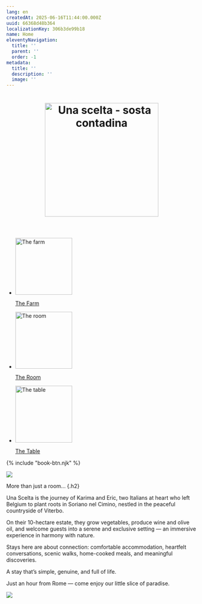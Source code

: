 ```yaml
---
lang: en
createdAt: 2025-06-16T11:44:00.000Z
uuid: 66368d48b364
localizationKey: 306b3de99b18
name: Home
eleventyNavigation:
  title: ''
  parent: ''
  order: -1
metadata:
  title: ''
  description: ''
  image: ''
---
```

<header>
  <h1>
    <img src="/_images/logo-Una_Scelta_Sosta.webp" width="300" alt="Una scelta - sosta contadina" loading="eager" />
  </h1>
</header>

<section class="home-links">
  <ul role="list" class="switcher">
    <li class="breakout-clickable">
      <img src="/_images/Maison-ombre.webp" alt="The farm" width="150" />
      <p class="h4"><a href="/en/farm/" class="clickable">The Farm</a></p>
    </li>
    <li class="breakout-clickable">
      <img src="/_images/Main-clefs-ombre.webp" alt="The room" width="150" />
      <p class="h4"><a href="/en/room/" class="clickable">The Room</a></p>
    </li>
    <li class="breakout-clickable">
      <img src="/_images/Main-pates-ombre.webp" alt="The table" width="150" />
      <p class="h4"><a href="/en/table/" class="clickable">The Table</a></p>
    </li>
  </ul>
</section>

{% include "book-btn.njk" %}

![](/_images/FF7D8734-C740-4332-A548-E7CA01E2CB85.webp)

More than just a room... {.h2}

Una Scelta is the journey of Karima and Eric, two Italians at heart who left Belgium to plant roots in Soriano nel Cimino, nestled in the peaceful countryside of Viterbo.

On their 10-hectare estate, they grow vegetables, produce wine and olive oil, and welcome guests into a serene and exclusive setting — an immersive experience in harmony with nature.

Stays here are about connection: comfortable accommodation, heartfelt conversations, scenic walks, home-cooked meals, and meaningful discoveries.

A stay that’s simple, genuine, and full of life.

<section class="full-bleed-before">
  <p>Just an hour from Rome — come enjoy our little slice of paradise.</p>
</section>

![](/_images/30B11B1D-F306-4ABB-80C1-491AF03C671D.webp)
